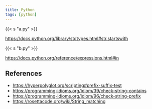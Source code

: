 ```yaml
---
title: Python
tags: [python]
---
```


{{< s "a.py" >}}

<https://docs.python.org/library/stdtypes.html#str.startswith>

{{< s "b.py" >}}

<https://docs.python.org/reference/expressions.html#in>

## References

- <https://hyperpolyglot.org/scripting#prefix-suffix-test>
- <https://programming-idioms.org/idiom/39/check-string-contains>
- <https://programming-idioms.org/idiom/96/check-string-prefix>
- <https://rosettacode.org/wiki/String_matching>
